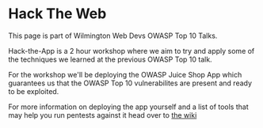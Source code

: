 # Hack The Web

This page is part of Wilmington Web Devs OWASP Top 10 Talks.

Hack-the-App is a 2 hour workshop where we aim to try and apply some of the techniques we learned at the previous OWASP Top 10 talk.

For the workshop we'll be deploying the OWASP Juice Shop App which guarantees us that the OWASP Top 10 vulnerabilites are present and ready to be exploited.

For more information on deploying the app yourself and a list of tools that may help you run pentests against it head over to [the wiki](/WilmingtonWebDev/owasp-top-10-hack-the-app/wiki)
